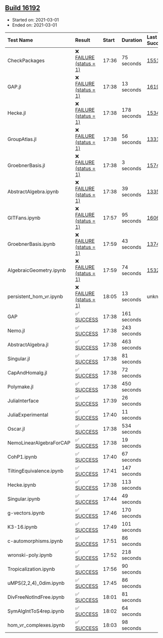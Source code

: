 ## [Build 16192](https://oscarci.mathematik.uni-kl.de/job/oscar/16192/)

* Started on: 2021-03-01
* Ended on: 2021-03-01

| Test Name    | Result | Start | Duration | Last Success | First Failure |
|:-------------|:-------|:------|:---------|:-------------|:--------------|
| CheckPackages | ❌ [FAILURE (status = 1)](https://oscarci.mathematik.uni-kl.de/job/oscar/16192/artifact/logs/build-16192/CheckPackages.log) | 17:36 | 75 seconds | [15514](https://oscarci.mathematik.uni-kl.de/job/oscar/15514/) | [15515](https://oscarci.mathematik.uni-kl.de/job/oscar/15515/) |
| GAP.jl | ❌ [FAILURE (status = 1)](https://oscarci.mathematik.uni-kl.de/job/oscar/16192/artifact/logs/build-16192/GAP.jl.log) | 17:38 | 13 seconds | [16191](https://oscarci.mathematik.uni-kl.de/job/oscar/16191/) | [16192](https://oscarci.mathematik.uni-kl.de/job/oscar/16192/) |
| Hecke.jl | ❌ [FAILURE (status = 1)](https://oscarci.mathematik.uni-kl.de/job/oscar/16192/artifact/logs/build-16192/Hecke.jl.log) | 17:38 | 178 seconds | [15344](https://oscarci.mathematik.uni-kl.de/job/oscar/15344/) | [15348](https://oscarci.mathematik.uni-kl.de/job/oscar/15348/) |
| GroupAtlas.jl | ❌ [FAILURE (status = 1)](https://oscarci.mathematik.uni-kl.de/job/oscar/16192/artifact/logs/build-16192/GroupAtlas.jl.log) | 17:38 | 56 seconds | [13311](https://oscarci.mathematik.uni-kl.de/job/oscar/13311/) | [13312](https://oscarci.mathematik.uni-kl.de/job/oscar/13312/) |
| GroebnerBasis.jl | ❌ [FAILURE (status = 1)](https://oscarci.mathematik.uni-kl.de/job/oscar/16192/artifact/logs/build-16192/GroebnerBasis.jl.log) | 17:38 | 3 seconds | [15745](https://oscarci.mathematik.uni-kl.de/job/oscar/15745/) | [15746](https://oscarci.mathematik.uni-kl.de/job/oscar/15746/) |
| AbstractAlgebra.ipynb | ❌ [FAILURE (status = 1)](https://oscarci.mathematik.uni-kl.de/job/oscar/16192/artifact/logs/build-16192/AbstractAlgebra.ipynb.log) | 17:38 | 39 seconds | [13355](https://oscarci.mathematik.uni-kl.de/job/oscar/13355/) | [13356](https://oscarci.mathematik.uni-kl.de/job/oscar/13356/) |
| GITFans.ipynb | ❌ [FAILURE (status = 1)](https://oscarci.mathematik.uni-kl.de/job/oscar/16192/artifact/logs/build-16192/GITFans.ipynb.log) | 17:57 | 95 seconds | [16068](https://oscarci.mathematik.uni-kl.de/job/oscar/16068/) | [16069](https://oscarci.mathematik.uni-kl.de/job/oscar/16069/) |
| GroebnerBasis.ipynb | ❌ [FAILURE (status = 1)](https://oscarci.mathematik.uni-kl.de/job/oscar/16192/artifact/logs/build-16192/GroebnerBasis.ipynb.log) | 17:59 | 43 seconds | [13748](https://oscarci.mathematik.uni-kl.de/job/oscar/13748/) | [13749](https://oscarci.mathematik.uni-kl.de/job/oscar/13749/) |
| AlgebraicGeometry.ipynb | ❌ [FAILURE (status = 1)](https://oscarci.mathematik.uni-kl.de/job/oscar/16192/artifact/logs/build-16192/AlgebraicGeometry.ipynb.log) | 17:59 | 74 seconds | [15322](https://oscarci.mathematik.uni-kl.de/job/oscar/15322/) | [15323](https://oscarci.mathematik.uni-kl.de/job/oscar/15323/) |
| persistent_hom_vr.ipynb | ❌ [FAILURE (status = 1)](https://oscarci.mathematik.uni-kl.de/job/oscar/16192/artifact/logs/build-16192/persistent_hom_vr.ipynb.log) | 18:05 | 13 seconds | unknown | unknown |
| GAP | ✅ [SUCCESS](https://oscarci.mathematik.uni-kl.de/job/oscar/16192/artifact/logs/build-16192/GAP.log) | 17:38 | 161 seconds |  |  |
| Nemo.jl | ✅ [SUCCESS](https://oscarci.mathematik.uni-kl.de/job/oscar/16192/artifact/logs/build-16192/Nemo.jl.log) | 17:38 | 243 seconds |  |  |
| AbstractAlgebra.jl | ✅ [SUCCESS](https://oscarci.mathematik.uni-kl.de/job/oscar/16192/artifact/logs/build-16192/AbstractAlgebra.jl.log) | 17:38 | 463 seconds |  |  |
| Singular.jl | ✅ [SUCCESS](https://oscarci.mathematik.uni-kl.de/job/oscar/16192/artifact/logs/build-16192/Singular.jl.log) | 17:38 | 81 seconds |  |  |
| CapAndHomalg.jl | ✅ [SUCCESS](https://oscarci.mathematik.uni-kl.de/job/oscar/16192/artifact/logs/build-16192/CapAndHomalg.jl.log) | 17:38 | 72 seconds |  |  |
| Polymake.jl | ✅ [SUCCESS](https://oscarci.mathematik.uni-kl.de/job/oscar/16192/artifact/logs/build-16192/Polymake.jl.log) | 17:38 | 450 seconds |  |  |
| JuliaInterface | ✅ [SUCCESS](https://oscarci.mathematik.uni-kl.de/job/oscar/16192/artifact/logs/build-16192/JuliaInterface.log) | 17:39 | 26 seconds |  |  |
| JuliaExperimental | ✅ [SUCCESS](https://oscarci.mathematik.uni-kl.de/job/oscar/16192/artifact/logs/build-16192/JuliaExperimental.log) | 17:40 | 11 seconds |  |  |
| Oscar.jl | ✅ [SUCCESS](https://oscarci.mathematik.uni-kl.de/job/oscar/16192/artifact/logs/build-16192/Oscar.jl.log) | 17:38 | 534 seconds |  |  |
| NemoLinearAlgebraForCAP | ✅ [SUCCESS](https://oscarci.mathematik.uni-kl.de/job/oscar/16192/artifact/logs/build-16192/NemoLinearAlgebraForCAP.log) | 17:38 | 19 seconds |  |  |
| CohP1.ipynb | ✅ [SUCCESS](https://oscarci.mathematik.uni-kl.de/job/oscar/16192/artifact/logs/build-16192/CohP1.ipynb.log) | 17:40 | 67 seconds |  |  |
| TiltingEquivalence.ipynb | ✅ [SUCCESS](https://oscarci.mathematik.uni-kl.de/job/oscar/16192/artifact/logs/build-16192/TiltingEquivalence.ipynb.log) | 17:41 | 147 seconds |  |  |
| Hecke.ipynb | ✅ [SUCCESS](https://oscarci.mathematik.uni-kl.de/job/oscar/16192/artifact/logs/build-16192/Hecke.ipynb.log) | 17:38 | 113 seconds |  |  |
| Singular.ipynb | ✅ [SUCCESS](https://oscarci.mathematik.uni-kl.de/job/oscar/16192/artifact/logs/build-16192/Singular.ipynb.log) | 17:44 | 49 seconds |  |  |
| g-vectors.ipynb | ✅ [SUCCESS](https://oscarci.mathematik.uni-kl.de/job/oscar/16192/artifact/logs/build-16192/g-vectors.ipynb.log) | 17:46 | 170 seconds |  |  |
| K3-16.ipynb | ✅ [SUCCESS](https://oscarci.mathematik.uni-kl.de/job/oscar/16192/artifact/logs/build-16192/K3-16.ipynb.log) | 17:49 | 101 seconds |  |  |
| c-automorphisms.ipynb | ✅ [SUCCESS](https://oscarci.mathematik.uni-kl.de/job/oscar/16192/artifact/logs/build-16192/c-automorphisms.ipynb.log) | 17:51 | 86 seconds |  |  |
| wronski-poly.ipynb | ✅ [SUCCESS](https://oscarci.mathematik.uni-kl.de/job/oscar/16192/artifact/logs/build-16192/wronski-poly.ipynb.log) | 17:52 | 218 seconds |  |  |
| Tropicalization.ipynb | ✅ [SUCCESS](https://oscarci.mathematik.uni-kl.de/job/oscar/16192/artifact/logs/build-16192/Tropicalization.ipynb.log) | 17:56 | 90 seconds |  |  |
| uMPS(2,2,4)_0dim.ipynb | ✅ [SUCCESS](https://oscarci.mathematik.uni-kl.de/job/oscar/16192/artifact/logs/build-16192/uMPS-2-2-4-_0dim.ipynb.log) | 17:45 | 86 seconds |  |  |
| DivFreeNotIndFree.ipynb | ✅ [SUCCESS](https://oscarci.mathematik.uni-kl.de/job/oscar/16192/artifact/logs/build-16192/DivFreeNotIndFree.ipynb.log) | 18:01 | 81 seconds |  |  |
| SymAlgIntToS4rep.ipynb | ✅ [SUCCESS](https://oscarci.mathematik.uni-kl.de/job/oscar/16192/artifact/logs/build-16192/SymAlgIntToS4rep.ipynb.log) | 18:02 | 64 seconds |  |  |
| hom_vr_complexes.ipynb | ✅ [SUCCESS](https://oscarci.mathematik.uni-kl.de/job/oscar/16192/artifact/logs/build-16192/hom_vr_complexes.ipynb.log) | 18:03 | 98 seconds |  |  |
